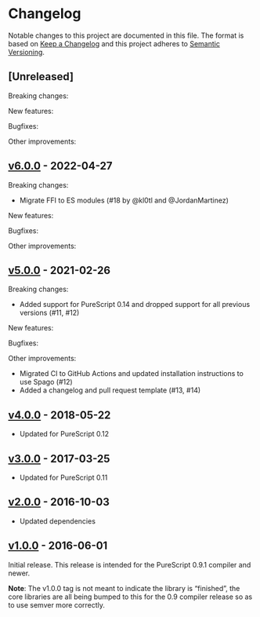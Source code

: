 # Changelog

Notable changes to this project are documented in this file. The format is based on [Keep a Changelog](https://keepachangelog.com/en/1.0.0/) and this project adheres to [Semantic Versioning](https://semver.org/spec/v2.0.0.html).

## [Unreleased]

Breaking changes:

New features:

Bugfixes:

Other improvements:

## [v6.0.0](https://github.com/purescript/purescript-unsafe-coerce/releases/tag/v6.0.0) - 2022-04-27

Breaking changes:
- Migrate FFI to ES modules (#18 by @kl0tl and @JordanMartinez)

New features:

Bugfixes:

Other improvements:

## [v5.0.0](https://github.com/purescript/purescript-unsafe-coerce/releases/tag/v5.0.0) - 2021-02-26

Breaking changes:
- Added support for PureScript 0.14 and dropped support for all previous versions (#11, #12)

New features:

Bugfixes:

Other improvements:
- Migrated CI to GitHub Actions and updated installation instructions to use Spago (#12)
- Added a changelog and pull request template (#13, #14)

## [v4.0.0](https://github.com/purescript/purescript-unsafe-coerce/releases/tag/v4.0.0) - 2018-05-22

- Updated for PureScript 0.12

## [v3.0.0](https://github.com/purescript/purescript-unsafe-coerce/releases/tag/v3.0.0) - 2017-03-25

- Updated for PureScript 0.11

## [v2.0.0](https://github.com/purescript/purescript-unsafe-coerce/releases/tag/v2.0.0) - 2016-10-03

- Updated dependencies

## [v1.0.0](https://github.com/purescript/purescript-unsafe-coerce/releases/tag/v1.0.0) - 2016-06-01

Initial release. This release is intended for the PureScript 0.9.1 compiler and newer.

**Note**: The v1.0.0 tag is not meant to indicate the library is “finished”, the core libraries are all being bumped to this for the 0.9 compiler release so as to use semver more correctly.
